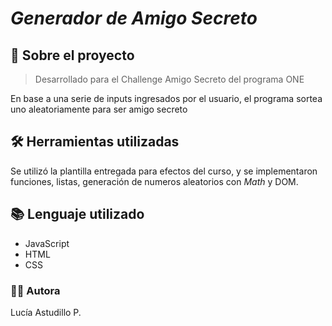 # <em> Generador de Amigo Secreto </em>
## 📁 Sobre el proyecto
> Desarrollado para el Challenge Amigo Secreto del programa ONE

En base a una serie de inputs ingresados por el usuario, el programa sortea uno aleatoriamente para ser amigo secreto
## 🛠️ Herramientas utilizadas
Se utilizó la plantilla entregada para efectos del curso, y se implementaron funciones, listas, generación de numeros aleatorios con _Math_
y DOM.
## 📚 Lenguaje utilizado 
+ JavaScript
+ HTML
+ CSS
### 👨‍💻 Autora
Lucía Astudillo P.
